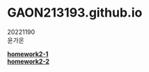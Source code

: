 # GAON213193.github.io

20221190    
윤가온

<p></p>

[**homework2-1**](https://github.com/GAON213193/GAON213193.github.io/blob/main/homework%202-1.html)<br>
[**homework2-2**](https://github.com/GAON213193/GAON213193.github.io/blob/main/homework%202-2.html)
